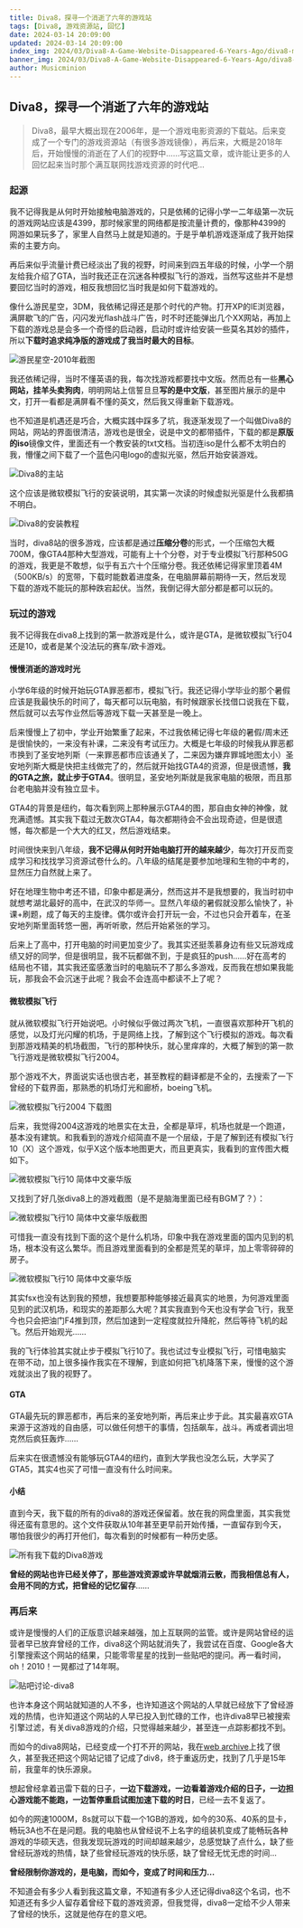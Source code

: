 ```yaml
---
title: Diva8，探寻一个消逝了六年的游戏站
tags: [Diva8, 游戏资源站, 回忆]
date: 2024-03-14 20:09:00
updated: 2024-03-14 20:09:00
index_img: 2024/03/Diva8-A-Game-Website-Disappeared-6-Years-Ago/diva8-main.png
banner_img: 2024/03/Diva8-A-Game-Website-Disappeared-6-Years-Ago/diva8-main.png
author: Musicminion
---
```


## Diva8，探寻一个消逝了六年的游戏站

> Diva8，最早大概出现在2006年，是一个游戏电影资源的下载站。后来变成了一个专门的游戏资源站（有很多游戏镜像），再后来，大概是2018年后，开始慢慢的消逝在了人们的视野中……写这篇文章，或许能让更多的人回忆起来当时那个满互联网找游戏资源的时代吧…

### 起源

我不记得我是从何时开始接触电脑游戏的，只是依稀的记得小学一二年级第一次玩的游戏网站应该是4399，那时候家里的网络都是按流量计费的，像那种4399的网游如果玩多了，家里人自然马上就是知道的。于是乎单机游戏逐渐成了我开始探索的主要方向。

再后来似乎流量计费已经淡出了我的视野，时间来到四五年级的时候，小学一个朋友给我介绍了GTA，当时我还正在沉迷各种模拟飞行的游戏，当然写这些并不是想要回忆当时的游戏，相反我想回忆当时我是如何下载游戏的。

像什么游民星空，3DM，我依稀记得还是那个时代的产物。打开XP的IE浏览器，满屏歇飞的广告，闪闪发光flash战斗广告，时不时还能弹出几个XX网站，再加上下载的游戏总是会多一个奇怪的启动器，启动时或许给安装一些莫名其妙的插件，所以**下载时追求纯净版的游戏成了我当时最大的目标**。

![游民星空-2010年截图](./gamersky-2010.png)

我还依稀记得，当时不懂英语的我，每次找游戏都要找中文版。然而总有一些**黑心网站，挂羊头卖狗肉**，明明网站上信誓旦旦**写的是中文版**，甚至图片展示的是中文，打开一看都是满屏看不懂的英文，然后我又得重新下载游戏。

也不知道是机遇还是巧合，大概实践中踩多了坑，我逐渐发现了一个叫做Diva8的网站，网站的界面很清洁，游戏也是很全，说是中文的都带插件，下载的都是**原版的iso**镜像文件，里面还有一个教安装的txt文档。当初连iso是什么都不太明白的我，懵懂之间下载了一个蓝色闪电logo的虚拟光驱，然后开始安装游戏。

![Diva8的主站](./diva8-main.png)

这个应该是微软模拟飞行的安装说明，其实第一次读的时候虚拟光驱是什么我都搞不明白。

![Diva8的安装教程](./Readme-diva8.png)

当时，diva8站的很多游戏，应该都是通过**压缩分卷**的形式，一个压缩包大概700M，像GTA4那种大型游戏，可能有上十个分卷，对于专业模拟飞行那种50G的游戏，我更是不敢想，似乎有五六十个压缩分卷。我还依稀记得家里顶着4M（500KB/s）的宽带，下载时能数着进度条，在电脑屏幕前期待一天，然后发现下载的游戏不能玩的那种跌宕起伏。当然，我倒记得大部分都是都可以玩的。

### 玩过的游戏

我不记得我在diva8上找到的第一款游戏是什么，或许是GTA，是微软模拟飞行04还是10，或者是某个没法玩的赛车/欧卡游戏。

#### 慢慢消逝的游戏时光

小学6年级的时候开始玩GTA罪恶都市，模拟飞行。我还记得小学毕业的那个暑假应该是我最快乐的时间了，每天都可以玩电脑，有时候跟家长找借口说我在下载，然后就可以去写作业然后等游戏下载一天甚至是一晚上。

后来慢慢上了初中，学业开始繁重了起来，不过我依稀记得七年级的暑假/周末还是很愉快的，一来没有补课，二来没有考试压力。大概是七年级的时候我从罪恶都市换到了圣安地列斯（一来罪恶都市应该通关了，二来因为嫌弃罪城地图太小）圣安地列斯大概是快把主线做完了的，然后就开始找GTA4的资源，但是很遗憾，**我的GTA之旅，就止步于GTA4**。很明显，圣安地列斯就是我家电脑的极限，而且那台老电脑并没有独立显卡。

GTA4的背景是纽约，每次看到网上那种展示GTA4的图，那自由女神的神像，就充满遗憾。其实我下载过无数次GTA4，每次都期待会不会出现奇迹，但是很遗憾，每次都是一个大大的红叉，然后游戏结束。

时间很快来到八年级，**我不记得从何时开始电脑打开的越来越少**，每次打开反而变成学习和找找学习资源试卷什么的。八年级的结尾是要参加地理和生物的中考的，显然压力自然就上来了。

好在地理生物中考还不错，印象中都是满分，然而这并不是我想要的，我当时初中就想考湖北最好的高中，在武汉的华师一。显然八年级的暑假就没那么愉快了，补课+刷题，成了每天的主旋律。偶尔或许会打开玩一会，不过也只会开着车，在圣安地列斯里面转悠一圈，再听听歌，然后开始紧张的学习。

后来上了高中，打开电脑的时间更加变少了。我其实还挺羡慕身边有些又玩游戏成绩又好的同学，但是很明显，我不玩都做不到，于是疯狂的push……好在高考的结局也不错，其实我还蛮感激当时的电脑玩不了那么多游戏，反而我在想如果我能玩，那我会不会沉迷于此呢？我会不会连高中都读不上了呢？

#### 微软模拟飞行

就从微软模拟飞行开始说吧。小时候似乎做过两次飞机，一直很喜欢那种开飞机的感觉，以及灯光闪耀的机场，于是网络上找，了解到这个飞行模拟的游戏。每次看到那游戏精美的机场截图，飞行的那种快乐，就心里痒痒的，大概了解到的第一款飞行游戏是微软模拟飞行2004。

那个游戏不大，界面说实话也很古老，甚至教程的翻译都是不全的，去搜索了一下曾经的下载界面，那熟悉的机场灯光和廊桥，boeing飞机。

![微软模拟飞行2004 下载图](./fs-2004.jpeg)

后来，我觉得2004这游戏的地景实在太丑，全都是草坪，机场也就是一个跑道，基本没有建筑。和我看到的游戏介绍简直不是一个层级，于是了解到还有模拟飞行10（X）这个游戏，似乎X这个版本地图更大，而且更真实，我看到的宣传图大概如下。

![微软模拟飞行10 简体中文豪华版](./MicrosoftFlightSimulatorXDeluxe.jpg)

又找到了好几张diva8上的游戏截图（是不是脑海里面已经有BGM了？）：

![微软模拟飞行10 简体中文豪华版截图](./fsx-01.jpg)

可惜我一直没有找到下面的这个是什么机场，印象中我在游戏里面的国内见到的机场，根本没有这么繁华。而且游戏里面看到的全都是荒芜的草坪，加上零零碎碎的房子。

![微软模拟飞行10 简体中文豪华版](./fsx-02.jpg)

其实fsx也没有达到我的预想，我想要那种能够接近最真实的地景，为何游戏里面见到的武汉机场，和现实的差距那么大呢？其实我直到今天也没有学会飞行，我至今也只会把油门F4推到顶，然后加速到一定程度就拉升降舵，然后等待飞机的起飞。然后开始观光……

我的飞行体验其实就止步于模拟飞行10了。我也试过专业模拟飞行，可惜电脑实在带不动，加上很多操作我实在不理解，到底如何把飞机降落下来，慢慢的这个游戏就淡出了我的视野了。

#### GTA

GTA最先玩的罪恶都市，再后来的圣安地列斯，再后来止步于此。其实最喜欢GTA来源于这游戏的自由感，可以做任何想干的事情，包括飙车，战斗。再或者调出坦克然后疯狂轰炸……

后来实在很遗憾没有能够玩GTA4的纽约，直到大学我也没怎么玩，大学买了GTA5，其实4也买了可惜一直没有什么时间来。

#### 小结

直到今天，我下载的所有的diva8的游戏还保留着。放在我的网盘里面，其实我觉得还蛮有意思的。这个文件获取从10年甚至更早前开始传播，一直留存到今天，哪怕我很少的再打开他们，每次看到的时候都有一种历史感。

![所有我下载的Diva8游戏](./diva8-all-games.png)

**曾经的网站也许已经关停了，那些游戏资源或许早就烟消云散，而我相信总有人，会用不同的方式，把曾经的记忆留存**……

### 再后来

或许是慢慢的人们的正版意识越来越强，加上互联网的监管。或许是网站曾经的运营者早已放弃曾经的工作，diva8这个网站就消失了，我尝试在百度、Google各大引擎搜索这个网站的结果，只能零零星星的找到一些贴吧的提问。再一看时间，oh！2010！一晃都过了14年啊。

![贴吧讨论-diva8](./tieba-diva8.png)

也许本身这个网站就知道的人不多，也许知道这个网站的人早就已经放下了曾经游戏的热情，也许知道这个网站的人早已投入到忙碌的工作，也许diva8早已被搜索引擎过滤，有关diva8游戏的介绍，只觉得越来越少，甚至连一点踪影都找不到。

而如今的diva8网站，已经变成一个打不开的网站，我在[web archive](https://web.archive.org/)上找了很久，甚至我还把这个网站记错了记成了div8，终于重返历史，找到了几乎是15年前，我童年的快乐源泉。

想起曾经拿着迅雷下载的日子，**一边下载游戏，一边看着游戏介绍的日子，一边担心游戏能不能跑，一边暂停重启试图加速下载的时日**，已经一去不复返了。

如今的网速1000M，8s就可以下载一个1GB的游戏，如今的30系、40系的显卡，畅玩3A也不在是问题。我的电脑也从曾经说不上名字的组装机变成了能畅玩各种游戏的华硕天选，但我发现玩游戏的时间却越来越少，总感觉缺了点什么，缺了些曾经玩游戏的热情，缺了些曾经玩游戏的快乐感，缺了曾经无忧无虑的时间…

**曾经限制你游戏的，是电脑，而如今，变成了时间和压力…**

不知道会有多少人看到我这篇文章，不知道有多少人还记得diva8这个名词，也不知道还有多少人留存着曾经下载的游戏资源，但我觉得，diva8一定给不少人带来了曾经的快乐，这就是他存在的意义吧。












